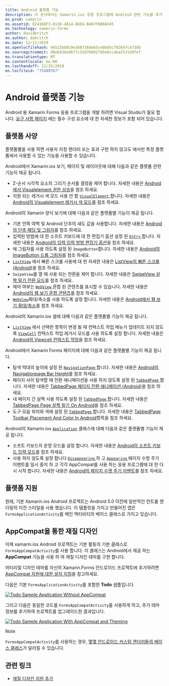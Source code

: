 ```yaml
---
title: Android 플랫폼 기능
description: 이 문서에서는 Xamarin.ios 응용 프로그램에 Android 관련 기능을 추가 하는 방법을 설명 합니다.
ms.prod: xamarin
ms.assetid: E24168F3-0138-4814-86EA-B467F6B8A545
ms.technology: xamarin-forms
author: davidbritch
ms.author: dabritch
ms.date: 12/11/2019
ms.openlocfilehash: 94523bb019e366738de65ce0b05c70264fce738b
ms.sourcegitcommit: d0e6436edbf7c52d760027d5e0ccaba2531d9fef
ms.translationtype: MT
ms.contentlocale: ko-KR
ms.lasthandoff: 12/25/2019
ms.locfileid: "75489767"
---
```

# <a name="android-platform-features"></a>Android 플랫폼 기능

Android 용 Xamarin Forms 응용 프로그램을 개발 하려면 Visual Studio가 필요 합니다. [요구 사항 페이지](~/get-started/requirements.md) 에는 필수 구성 요소에 대 한 자세한 정보가 포함 되어 있습니다.

## <a name="platform-specifics"></a>플랫폼 사양

플랫폼별을 사용 하면 사용자 지정 렌더러 또는 효과 구현 하지 않고도 에서만 특정 플랫폼에서 사용할 수 있는 기능을 사용할 수 있습니다.

Android에서 Xamarin.ios 보기, 페이지 및 레이아웃에 대해 다음과 같은 플랫폼 관련 기능이 제공 됩니다.

- Z-순서 시각적 요소의 그리기 순서를 결정을 제어 합니다. 자세한 내용은 [Android에서 Visualelement 권한 상승](visualelement-elevation.md)을 참조 하세요.
- 지원 되는 레거시 색 모드 사용 안 함 [ `VisualElement` ](xref:Xamarin.Forms.VisualElement)합니다. 자세한 내용은 [Android의 Visualelement 레거시 색 모드](legacy-color-mode.md)를 참조 하세요.

Android의 Xamarin 양식 보기에 대해 다음과 같은 플랫폼별 기능이 제공 됩니다.

- 기본 안쪽 여백 및 Android 단추의 섀도 값을 사용합니다. 자세한 내용은 [Android의 단추 패딩 및 그림자](button-padding-shadow.md)를 참조 하세요.
- 입력된 방법에 대 한 소프트 키보드에 대 한 편집기 옵션 설정 된 [ `Entry` ](xref:Xamarin.Forms.Entry)합니다. 자세한 내용은 [Android의 입력 입력 방법 편집기 옵션](entry-ime-options.md)을 참조 하세요.
- 에 그림자를 사용 하도록 설정 된 `ImageButton`합니다. 자세한 내용은 [Android의 ImageButton 드롭 그림자](imagebutton-drop-shadow.md)를 참조 하세요.
- [`ListView`](xref:Xamarin.Forms.ListView) 에서 빠른 스크롤 사용에 대 한 자세한 내용은 [ListView의 빠른 스크롤 (Android](listview-fast-scrolling.md))을 참조 하세요.
- `SwipeView`를 열 때 사용 되는 전환을 제어 합니다. 자세한 내용은 [SwipeView 살짝 밀기 전환 모드](swipeview-swipetransitionmode.md)를 참조 하세요.
- 제어 여부는 [ `WebView` ](xref:Xamarin.Forms.WebView) 혼합 된 콘텐츠를 표시할 수 있습니다. 자세한 내용은 [Android의 웹 보기 혼합 콘텐츠](webview-mixed-content.md)를 참조 하세요.
- [`WebView`](xref:Xamarin.Forms.WebView)확대/축소를 사용 하도록 설정 합니다. 자세한 내용은 [Android에서 웹 보기 확대/축소](webview-zoom-controls.md)를 참조 하세요.

Android의 Xamarin.ios 셀에 대해 다음과 같은 플랫폼별 기능이 제공 됩니다.

- [`ListView`](xref:Xamarin.Forms.ListView) 에서 선택한 항목이 변경 될 때 컨텍스트 작업 메뉴가 업데이트 되지 않도록 [`ViewCell`](xref:Xamarin.Forms.ViewCell) 컨텍스트 작업 레거시 모드를 사용 하도록 설정 합니다. 자세한 내용은 [Android의 Viewcell 컨텍스트 작업](viewcell-context-actions.md)을 참조 하세요.

Android에서 Xamarin Forms 페이지에 대해 다음과 같은 플랫폼별 기능이 제공 됩니다.

- 탐색 막대의 높이에 설정 된 [ `NavigationPage` ](xref:Xamarin.Forms.NavigationPage)합니다. 자세한 내용은 [Android의 Navigationpage Bar Height](navigationpage-bar-height.md)를 참조 하세요.
- 페이지 사이 탐색할 때 전환 애니메이션을 사용 하지 않도록 설정 된 [ `TabbedPage` ](xref:Xamarin.Forms.TabbedPage)합니다. 자세한 내용은 [TabbedPage 페이지 전환 애니메이션 (Android](tabbedpage-transition-animations.md))을 참조 하세요.
- 내 페이지 간 살짝 사용 하도록 설정 된 [ `TabbedPage` ](xref:Xamarin.Forms.TabbedPage)합니다. 자세한 내용은 [TabbedPage Page 살짝 밀기 On Android](tabbedpage-page-swiping.md)을 참조 하세요.
- 도구 모음 위치와 색에 설정 된 [ `TabbedPage` ](xref:Xamarin.Forms.TabbedPage)합니다. 자세한 내용은 [TabbedPage Toolbar Placement And Color In Android](tabbedpage-toolbar-placement-color.md)항목을 참조 하세요.

Android의 Xamarin.ios [`Application`](xref:Xamarin.Forms.Application) 클래스에 대해 다음과 같은 플랫폼별 기능이 제공 됩니다.

- 소프트 키보드의 운영 모드를 설정 합니다. 자세한 내용은 [Android의 소프트 키보드 입력 모드](soft-keyboard-input-mode.md)를 참조 하세요.
- 사용 하지 않도록 설정 합니다 [ `Disappearing` ](xref:Xamarin.Forms.Page.Appearing) 하 고 [ `Appearing` ](xref:Xamarin.Forms.Page.Appearing) 페이지 수명 주기 이벤트를 일시 중지 하 고 각각 AppCompat를 사용 하는 응용 프로그램에 대 한 다시 시작 합니다. 자세한 내용은 [Android의 페이지 수명 주기 이벤트](page-lifecycle-events.md)를 참조 하세요.

## <a name="platform-support"></a>플랫폼 지원

원래, 기본 Xamarin.ios Android 프로젝트는 Android 5.0 이전에 일반적인 컨트롤 렌더링의 이전 스타일을 사용 했습니다. 이 템플릿을 가지고 만들어진 앱은 `FormsApplicationActivity`를 메인 액티비티의 베이스 클래스로 가지고 있습니다.

## <a name="material-design-via-appcompat"></a>AppCompat을 통한 재질 디자인

이제 xamarin.ios Android 프로젝트는 기본 활동의 기본 클래스로 `FormsAppCompatActivity`를 사용 합니다. 이 클래스는 Android에서 제공 하는 **AppCompat** 기능을 사용 하 여 재질 디자인 테마를 구현 합니다.

머티리얼 디자인 테마를 자신의 Xamarin.Forms 안드로이드 프로젝트에 추가하려면 [AppCompat 지원에 대한 설치 지침](appcompat-material-design.md)을 참고하세요.

다음은 기본 `FormsApplicationActivity`를 포함한 **Todo** 샘플입니다.

[![](images/before-appcompat-sml.png "Todo Sample Application Without AppCompat")](images/before-appcompat.png#lightbox "Todo Sample Application Without AppCompat")

그리고 다음은 동일한 코드를 `FormsAppCompatActivity`를 사용하게 하고, 추가 테마 정보를 추가하여 프로젝트를 업그레이드한 결과입니다.

[![](images/post-appcompat-sml.png "Todo Sample Application With AppCompat and Theming")](images/post-appcompat.png#lightbox "Todo Sample Application With AppCompat and Theming")

> [!NOTE]
> `FormsAppCompatActivity`를 사용하는 경우, [몇몇 안드로이드 커스텀 랜더러들의 베이스 클래스](~/xamarin-forms/app-fundamentals/custom-renderer/renderers.md)가 달라질 수 있습니다.

## <a name="related-links"></a>관련 링크

- [재질 디자인 지원 추가](appcompat-material-design.md)

